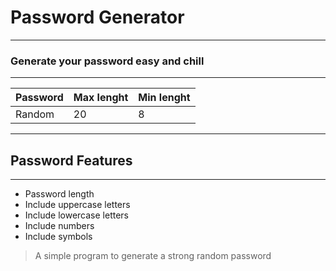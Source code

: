 # Password Generator

*** 

### Generate your password easy and chill

---

|Password|Max lenght|Min lenght|
|--------|----------|----------|
|Random|20|8|

---

## Password Features

***

* Password length
* Include uppercase letters
* Include lowercase letters
* Include numbers
* Include symbols

> A simple program to generate a strong random password